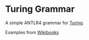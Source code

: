 # Turing Grammar

A simple ANTLR4 grammar for [Turing](https://en.wikipedia.org/wiki/Turing_(programming_language)).  

Examples from [Wikibooks](https://en.wikibooks.org/wiki/Turing/Hello_world)


